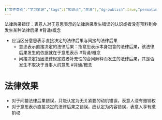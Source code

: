 ```yaml
---
{"文件类别":"学习笔记","tags":["知识点","民法"],"dg-publish":true,"permalink":"/学习笔记studyup/民法总论/法律后果错误/","dgPassFrontmatter":true,"created":"2024-07-17T10:35:05.568+08:00","updated":"2024-11-17T19:05:42.160+08:00"}
---
```


法律后果错误：表意人对于意思表示的法律后果发生错误的认识或者没有预料到会发生某种法律后果 #背诵/概念 
- 应当区分意思表示直接决定的法律后果与间接的法律后果
	- 意思表示直接决定的法律后果：指意思表示本身包含的法律后果，该法律后果发生的依据就在于意思表示 #背诵/概念 
	- 间接决定指因法律规定或者补充性的合同解释而发生的法律后果，其是否发生不取决于当事人的意思 #背诵/概念 
# 法律效果
- 对于间接法律后果错误，只能认定为无关紧要的动机错误，表意人没有撤销权
- 对于意思表示直接决定的法律后果之错误，应认定为内容错误，表意人享有撤销权